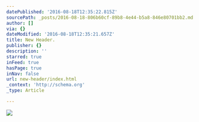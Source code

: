 ```yaml
---
datePublished: '2016-08-18T12:35:22.815Z'
sourcePath: _posts/2016-08-18-806b60cf-89b8-4e44-b5a8-846e80701bb2.md
author: []
via: {}
dateModified: '2016-08-18T12:35:21.657Z'
title: New Header.
publisher: {}
description: ''
starred: true
inFeed: true
hasPage: true
inNav: false
url: new-header/index.html
_context: 'http://schema.org'
_type: Article

---
```

![](https://the-grid-user-content.s3-us-west-2.amazonaws.com/a2e5c7e5-4bfe-4ccc-b0db-5323cba35ca1.png)